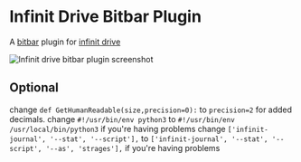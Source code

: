 # Infinit Drive Bitbar Plugin

A [bitbar]() plugin for [infinit drive](infinit.sh)

![Infinit drive bitbar plugin screenshot](https://raw.githubusercontent.com/strages/infinit-drive-journal-stats-bitbar-plugin/master/screenshot.png)

## Optional
change `def GetHumanReadable(size,precision=0):` to `precision=2` for added decimals.
change `#!/usr/bin/env python3` to `#!/usr/bin/env /usr/local/bin/python3` if you're having problems
change `['infinit-journal', '--stat', '--script'],` to `['infinit-journal', '--stat', '--script', '--as', 'strages'],` if you're having problems
